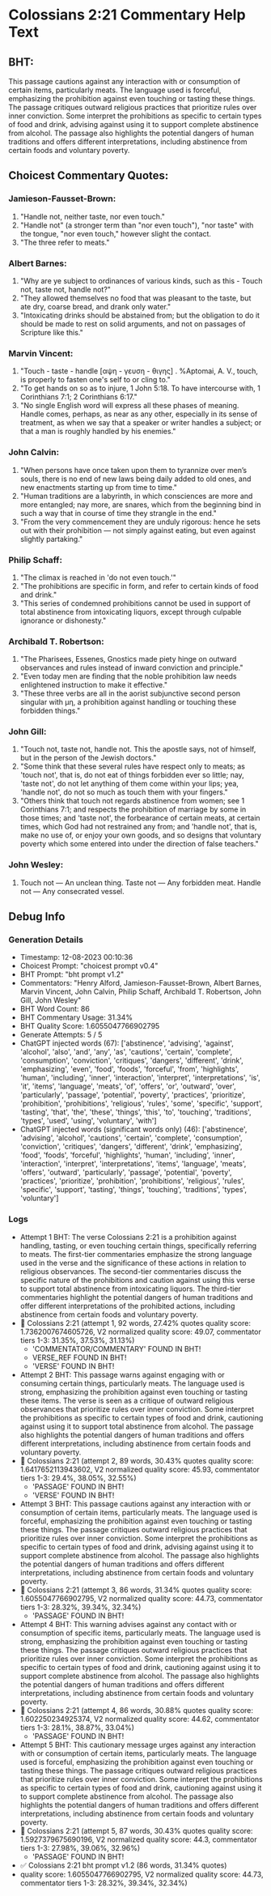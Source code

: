 # Colossians 2:21 Commentary Help Text

## BHT:
This passage cautions against any interaction with or consumption of certain items, particularly meats. The language used is forceful, emphasizing the prohibition against even touching or tasting these things. The passage critiques outward religious practices that prioritize rules over inner conviction. Some interpret the prohibitions as specific to certain types of food and drink, advising against using it to support complete abstinence from alcohol. The passage also highlights the potential dangers of human traditions and offers different interpretations, including abstinence from certain foods and voluntary poverty.

## Choicest Commentary Quotes:
### Jamieson-Fausset-Brown:
1. "Handle not, neither taste, nor even touch."
2. "Handle not" (a stronger term than "nor even touch"), "nor taste" with the tongue, "nor even touch," however slight the contact.
3. "The three refer to meats."

### Albert Barnes:
1. "Why are ye subject to ordinances of various kinds, such as this - Touch not, taste not, handle not?" 
2. "They allowed themselves no food that was pleasant to the taste, but ate dry, coarse bread, and drank only water."
3. "Intoxicating drinks should be abstained from; but the obligation to do it should be made to rest on solid arguments, and not on passages of Scripture like this."

### Marvin Vincent:
1. "Touch - taste - handle [αψη - γευση - θιγης] . %Aptomai, A. V., touch, is properly to fasten one's self to or cling to."
2. "To get hands on so as to injure, 1 John 5:18. To have intercourse with, 1 Corinthians 7:1; 2 Corinthians 6:17."
3. "No single English word will express all these phases of meaning. Handle comes, perhaps, as near as any other, especially in its sense of treatment, as when we say that a speaker or writer handles a subject; or that a man is roughly handled by his enemies."

### John Calvin:
1. "When persons have once taken upon them to tyrannize over men’s souls, there is no end of new laws being daily added to old ones, and new enactments starting up from time to time." 
2. "Human traditions are a labyrinth, in which consciences are more and more entangled; nay more, are snares, which from the beginning bind in such a way that in course of time they strangle in the end." 
3. "From the very commencement they are unduly rigorous: hence he sets out with their prohibition — not simply against eating, but even against slightly partaking."

### Philip Schaff:
1. "The climax is reached in 'do not even touch.'" 
2. "The prohibitions are specific in form, and refer to certain kinds of food and drink."
3. "This series of condemned prohibitions cannot be used in support of total abstinence from intoxicating liquors, except through culpable ignorance or dishonesty."

### Archibald T. Robertson:
1. "The Pharisees, Essenes, Gnostics made piety hinge on outward observances and rules instead of inward conviction and principle."
2. "Even today men are finding that the noble prohibition law needs enlightened instruction to make it effective."
3. "These three verbs are all in the aorist subjunctive second person singular with μη, a prohibition against handling or touching these forbidden things."

### John Gill:
1. "Touch not, taste not, handle not. This the apostle says, not of himself, but in the person of the Jewish doctors."
2. "Some think that these several rules have respect only to meats; as 'touch not', that is, do not eat of things forbidden ever so little; nay, 'taste not', do not let anything of them come within your lips; yea, 'handle not', do not so much as touch them with your fingers."
3. "Others think that touch not regards abstinence from women; see 1 Corinthians 7:1; and respects the prohibition of marriage by some in those times; and 'taste not', the forbearance of certain meats, at certain times, which God had not restrained any from; and 'handle not', that is, make no use of, or enjoy your own goods, and so designs that voluntary poverty which some entered into under the direction of false teachers."

### John Wesley:
1. Touch not — An unclean thing.
Taste not — Any forbidden meat.
Handle not — Any consecrated vessel.



## Debug Info
### Generation Details
- Timestamp: 12-08-2023 00:10:36
- Choicest Prompt: "choicest prompt v0.4"
- BHT Prompt: "bht prompt v1.2"
- Commentators: "Henry Alford, Jamieson-Fausset-Brown, Albert Barnes, Marvin Vincent, John Calvin, Philip Schaff, Archibald T. Robertson, John Gill, John Wesley"
- BHT Word Count: 86
- BHT Commentary Usage: 31.34%
- BHT Quality Score: 1.6055047766902795
- Generate Attempts: 5 / 5
- ChatGPT injected words (67):
	['abstinence', 'advising', 'against', 'alcohol', 'also', 'and', 'any', 'as', 'cautions', 'certain', 'complete', 'consumption', 'conviction', 'critiques', 'dangers', 'different', 'drink', 'emphasizing', 'even', 'food', 'foods', 'forceful', 'from', 'highlights', 'human', 'including', 'inner', 'interaction', 'interpret', 'interpretations', 'is', 'it', 'items', 'language', 'meats', 'of', 'offers', 'or', 'outward', 'over', 'particularly', 'passage', 'potential', 'poverty', 'practices', 'prioritize', 'prohibition', 'prohibitions', 'religious', 'rules', 'some', 'specific', 'support', 'tasting', 'that', 'the', 'these', 'things', 'this', 'to', 'touching', 'traditions', 'types', 'used', 'using', 'voluntary', 'with']
- ChatGPT injected words (significant words only) (46):
	['abstinence', 'advising', 'alcohol', 'cautions', 'certain', 'complete', 'consumption', 'conviction', 'critiques', 'dangers', 'different', 'drink', 'emphasizing', 'food', 'foods', 'forceful', 'highlights', 'human', 'including', 'inner', 'interaction', 'interpret', 'interpretations', 'items', 'language', 'meats', 'offers', 'outward', 'particularly', 'passage', 'potential', 'poverty', 'practices', 'prioritize', 'prohibition', 'prohibitions', 'religious', 'rules', 'specific', 'support', 'tasting', 'things', 'touching', 'traditions', 'types', 'voluntary']

### Logs
- Attempt 1 BHT: The verse Colossians 2:21 is a prohibition against handling, tasting, or even touching certain things, specifically referring to meats. The first-tier commentaries emphasize the strong language used in the verse and the significance of these actions in relation to religious observances. The second-tier commentaries discuss the specific nature of the prohibitions and caution against using this verse to support total abstinence from intoxicating liquors. The third-tier commentaries highlight the potential dangers of human traditions and offer different interpretations of the prohibited actions, including abstinence from certain foods and voluntary poverty.
- 🔄 Colossians 2:21 (attempt 1, 92 words, 27.42% quotes quality score: 1.7362007674605726, V2 normalized quality score: 49.07, commentator tiers 1-3: 31.35%, 37.53%, 31.13%) 
	- 'COMMENTATOR/COMMENTARY' FOUND IN BHT! 
	- VERSE_REF FOUND IN BHT! 
	- 'VERSE' FOUND IN BHT!
- Attempt 2 BHT: This passage warns against engaging with or consuming certain things, particularly meats. The language used is strong, emphasizing the prohibition against even touching or tasting these items. The verse is seen as a critique of outward religious observances that prioritize rules over inner conviction. Some interpret the prohibitions as specific to certain types of food and drink, cautioning against using it to support total abstinence from alcohol. The passage also highlights the potential dangers of human traditions and offers different interpretations, including abstinence from certain foods and voluntary poverty.
- 🔄 Colossians 2:21 (attempt 2, 89 words, 30.43% quotes quality score: 1.6417652113943602, V2 normalized quality score: 45.93, commentator tiers 1-3: 29.4%, 38.05%, 32.55%) 
	- 'PASSAGE' FOUND IN BHT! 
	- 'VERSE' FOUND IN BHT!
- Attempt 3 BHT: This passage cautions against any interaction with or consumption of certain items, particularly meats. The language used is forceful, emphasizing the prohibition against even touching or tasting these things. The passage critiques outward religious practices that prioritize rules over inner conviction. Some interpret the prohibitions as specific to certain types of food and drink, advising against using it to support complete abstinence from alcohol. The passage also highlights the potential dangers of human traditions and offers different interpretations, including abstinence from certain foods and voluntary poverty.
- 🔄 Colossians 2:21 (attempt 3, 86 words, 31.34% quotes quality score: 1.6055047766902795, V2 normalized quality score: 44.73, commentator tiers 1-3: 28.32%, 39.34%, 32.34%) 
	- 'PASSAGE' FOUND IN BHT!
- Attempt 4 BHT: This warning advises against any contact with or consumption of specific items, particularly meats. The language used is strong, emphasizing the prohibition against even touching or tasting these things. The passage critiques outward religious practices that prioritize rules over inner conviction. Some interpret the prohibitions as specific to certain types of food and drink, cautioning against using it to support complete abstinence from alcohol. The passage also highlights the potential dangers of human traditions and offers different interpretations, including abstinence from certain foods and voluntary poverty.
- 🔄 Colossians 2:21 (attempt 4, 86 words, 30.88% quotes quality score: 1.602250234925374, V2 normalized quality score: 44.62, commentator tiers 1-3: 28.1%, 38.87%, 33.04%) 
	- 'PASSAGE' FOUND IN BHT!
- Attempt 5 BHT: This cautionary message urges against any interaction with or consumption of certain items, particularly meats. The language used is forceful, emphasizing the prohibition against even touching or tasting these things. The passage critiques outward religious practices that prioritize rules over inner conviction. Some interpret the prohibitions as specific to certain types of food and drink, cautioning against using it to support complete abstinence from alcohol. The passage also highlights the potential dangers of human traditions and offers different interpretations, including abstinence from certain foods and voluntary poverty.
- 🔄 Colossians 2:21 (attempt 5, 87 words, 30.43% quotes quality score: 1.5927379675690196, V2 normalized quality score: 44.3, commentator tiers 1-3: 27.98%, 39.06%, 32.96%) 
	- 'PASSAGE' FOUND IN BHT!
- ✅ Colossians 2:21 bht prompt v1.2 (86 words, 31.34% quotes)
- quality score: 1.6055047766902795, V2 normalized quality score: 44.73, commentator tiers 1-3: 28.32%, 39.34%, 32.34%)